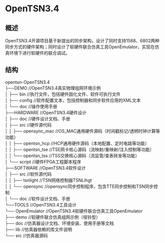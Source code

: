 # OpenTSN3.4

## 概述
OpenTSN3.4开源项目基于新提出的同步架构，设计了同时支持1588、6802两种同步方式的硬件架构；同时设计了软硬件联合仿真工具OpenEmulator，实现在仿真环境下进行软硬件的联合调试。


## 结构
opentsn-OpenTSN3.4                                                                   
	├──DEMO     //OpenTSN3.4真实物理组网环境示例                                     
	│      ├── bin              //执行文件，包括硬件固化文件、软件可执行文件              
	│      ├── config           //软件配置文本，包括控制器和同步软件应用的XML文本         
	│      └── doc              //操作使用手册                                            
	├──HARDWARE //OpenTSN3.4硬件设计                                                 
	│      ├── doc              //硬件设计文档、手册                                                                         		   
	│      ├── src              //硬件源代码                                              
	│	   │   ├── opensync_mac        //OS_MAC通用硬件源码（时间戳标记/透明时钟计算等功能）            
	│	   │   ├── opentsn_hcp         //HCP通用硬件源码（本地配置、定时电路等功能）        
	│	   │   ├── opentsn_tse         //TSE网卡核心源码（流映射/重映射/注入控制等功能） 	   
	│	   │   └── opentsn_tss         //TSS交换核心源码（流监管/查表转发等功能）  
    │      └── script           //硬件FPGA工程脚本程序    
	├──SOFTWARE //OpenTSN3.4软件设计                                                                                             
    │      ├── src              //软件源代码                                              
	│	   │   ├── tsnlight            //TSN网络控制器TSNLihgt                                
	│	   │   └── opensync            //opensync同步控制程序，包含TTE同步控制和TSN同步控制  
	│	   └── doc              //软件设计文档、手册  
	└──TOOLS    //OpenTSN3.4工具设计                                                   
	       └── OpenEmulator     //OpenTSN3.4软硬件联合仿真工具OpenEmulator                
		       ├── demo                //软硬件联合仿真组网示例（哑铃型）                     
		       ├── doc                 //仿真器设计文档、环境安装、使用手册等文档 	         
		       ├── lib                 //仿真器依赖的库文件说明   					         
		       └── src                 //仿真器源码    				                         